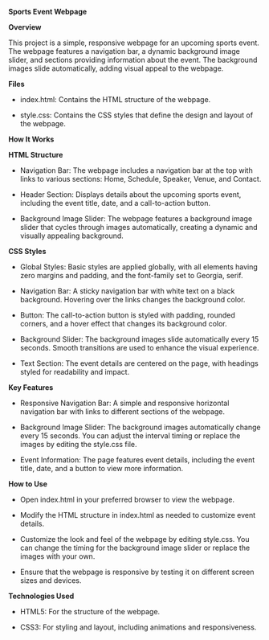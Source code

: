 **Sports Event Webpage**

**Overview**

This project is a simple, responsive webpage for an upcoming sports event. The webpage features a navigation bar, a dynamic background image slider, and sections providing information about the event. The background images slide automatically, adding visual appeal to the webpage.

**Files**

- index.html: Contains the HTML structure of the webpage.

- style.css: Contains the CSS styles that define the design and layout of the webpage.

**How It Works**

**HTML Structure**

- Navigation Bar: The webpage includes a navigation bar at the top with links to various sections: Home, Schedule, Speaker, Venue, and Contact.

- Header Section: Displays details about the upcoming sports event, including the event title, date, and a call-to-action button.

- Background Image Slider: The webpage features a background image slider that cycles through images automatically, creating a dynamic and visually appealing background.

**CSS Styles** 

- Global Styles: Basic styles are applied globally, with all elements having zero margins and padding, and the font-family set to Georgia, serif.

- Navigation Bar: A sticky navigation bar with white text on a black background. Hovering over the links changes the background color.

- Button: The call-to-action button is styled with padding, rounded corners, and a hover effect that changes its background color.

- Background Slider: The background images slide automatically every 15 seconds. Smooth transitions are used to enhance the visual experience.

- Text Section: The event details are centered on the page, with headings styled for readability and impact.

**Key Features**

- Responsive Navigation Bar: A simple and responsive horizontal navigation bar with links to different sections of the webpage.

- Background Image Slider: The background images automatically change every 15 seconds. You can adjust the interval timing or replace the images by editing the style.css file.

- Event Information: The page features event details, including the event title, date, and a button to view more information.

**How to Use**

- Open index.html in your preferred browser to view the webpage.

- Modify the HTML structure in index.html as needed to customize event details.

- Customize the look and feel of the webpage by editing style.css. You can change the timing for the background image slider or replace the images with your own.

- Ensure that the webpage is responsive by testing it on different screen sizes and devices.

**Technologies Used**

- HTML5: For the structure of the webpage.

- CSS3: For styling and layout, including animations and responsiveness.
